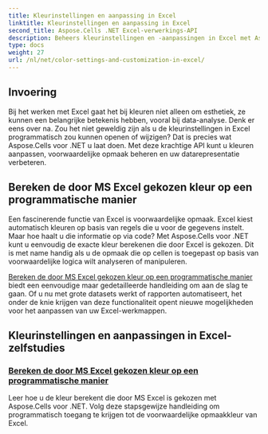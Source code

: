 ```yaml
---
title: Kleurinstellingen en aanpassing in Excel
linktitle: Kleurinstellingen en aanpassing in Excel
second_title: Aspose.Cells .NET Excel-verwerkings-API
description: Beheers kleurinstellingen en -aanpassingen in Excel met Aspose.Cells voor .NET. Leer hoe u de gekozen kleur van Excel programmatisch berekent in deze stapsgewijze tutorial.
type: docs
weight: 27
url: /nl/net/color-settings-and-customization-in-excel/
---
```

## Invoering

Bij het werken met Excel gaat het bij kleuren niet alleen om esthetiek, ze kunnen een belangrijke betekenis hebben, vooral bij data-analyse. Denk er eens over na. Zou het niet geweldig zijn als u de kleurinstellingen in Excel programmatisch zou kunnen openen of wijzigen? Dat is precies wat Aspose.Cells voor .NET u laat doen. Met deze krachtige API kunt u kleuren aanpassen, voorwaardelijke opmaak beheren en uw datarepresentatie verbeteren.

## Bereken de door MS Excel gekozen kleur op een programmatische manier

Een fascinerende functie van Excel is voorwaardelijke opmaak. Excel kiest automatisch kleuren op basis van regels die u voor de gegevens instelt. Maar hoe haalt u die informatie op via code? Met Aspose.Cells voor .NET kunt u eenvoudig de exacte kleur berekenen die door Excel is gekozen. Dit is met name handig als u de opmaak die op cellen is toegepast op basis van voorwaardelijke logica wilt analyseren of manipuleren.

[Bereken de door MS Excel gekozen kleur op een programmatische manier](./compute-color-chosen-by-ms-excel/) biedt een eenvoudige maar gedetailleerde handleiding om aan de slag te gaan. Of u nu met grote datasets werkt of rapporten automatiseert, het onder de knie krijgen van deze functionaliteit opent nieuwe mogelijkheden voor het aanpassen van uw Excel-werkmappen.

## Kleurinstellingen en aanpassingen in Excel-zelfstudies
### [Bereken de door MS Excel gekozen kleur op een programmatische manier](./compute-color-chosen-by-ms-excel/)
Leer hoe u de kleur berekent die door MS Excel is gekozen met Aspose.Cells voor .NET. Volg deze stapsgewijze handleiding om programmatisch toegang te krijgen tot de voorwaardelijke opmaakkleur van Excel.